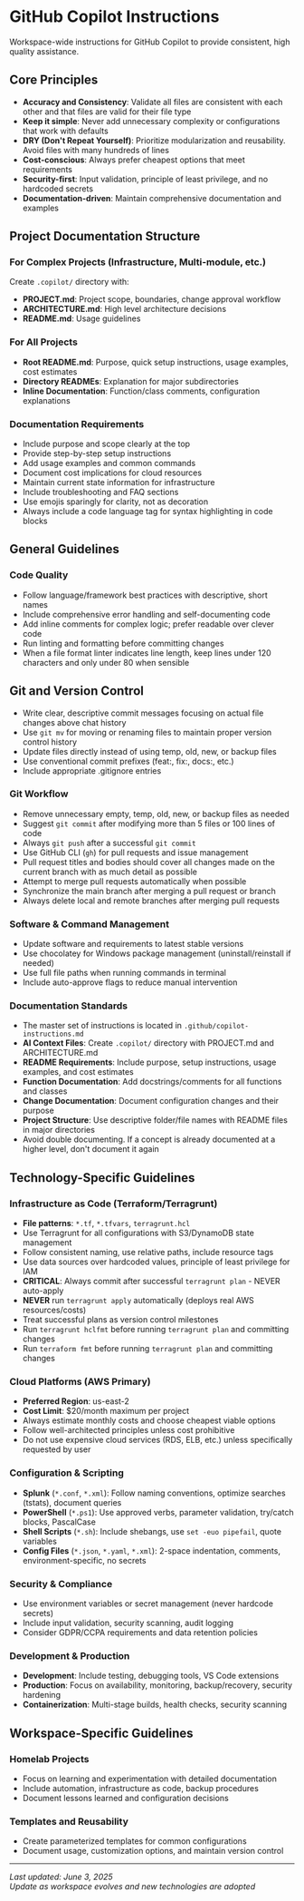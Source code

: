 # GitHub Copilot Instructions

Workspace-wide instructions for GitHub Copilot to provide consistent, high quality assistance.

## Core Principles
- **Accuracy and Consistency**: Validate all files are consistent with each other and that files are valid for their file type
- **Keep it simple**: Never add unnecessary complexity or configurations that work with defaults
- **DRY (Don't Repeat Yourself)**: Prioritize modularization and reusability. Avoid files with many hundreds of lines
- **Cost-conscious**: Always prefer cheapest options that meet requirements
- **Security-first**: Input validation, principle of least privilege, and no hardcoded secrets
- **Documentation-driven**: Maintain comprehensive documentation and examples

## Project Documentation Structure

### For Complex Projects (Infrastructure, Multi-module, etc.)
Create `.copilot/` directory with:
- **PROJECT.md**: Project scope, boundaries, change approval workflow
- **ARCHITECTURE.md**: High level architecture decisions
- **README.md**: Usage guidelines

### For All Projects
- **Root README.md**: Purpose, quick setup instructions, usage examples, cost estimates
- **Directory READMEs**: Explanation for major subdirectories
- **Inline Documentation**: Function/class comments, configuration explanations

### Documentation Requirements
- Include purpose and scope clearly at the top
- Provide step-by-step setup instructions
- Add usage examples and common commands
- Document cost implications for cloud resources
- Maintain current state information for infrastructure
- Include troubleshooting and FAQ sections
- Use emojis sparingly for clarity, not as decoration
- Always include a code language tag for syntax highlighting in code blocks

## General Guidelines

### Code Quality
- Follow language/framework best practices with descriptive, short names
- Include comprehensive error handling and self-documenting code
- Add inline comments for complex logic; prefer readable over clever code
- Run linting and formatting before committing changes
- When a file format linter indicates line length, keep lines under 120 characters and only under 80 when sensible

## Git and Version Control
- Write clear, descriptive commit messages focusing on actual file changes above chat history
- Use `git mv` for moving or renaming files to maintain proper version control history
- Update files directly instead of using temp, old, new, or backup files
- Use conventional commit prefixes (feat:, fix:, docs:, etc.)
- Include appropriate .gitignore entries

### Git Workflow
- Remove unnecessary empty, temp, old, new, or backup files as needed
- Suggest `git commit` after modifying more than 5 files or 100 lines of code
- Always `git push` after a successful `git commit`
- Use GitHub CLI (`gh`) for pull requests and issue management
- Pull request titles and bodies should cover all changes made on the current branch with as much detail as possible
- Attempt to merge pull requests automatically when possible
- Synchronize the main branch after merging a pull request or branch
- Always delete local and remote branches after merging pull requests

### Software & Command Management
- Update software and requirements to latest stable versions
- Use chocolatey for Windows package management (uninstall/reinstall if needed)
- Use full file paths when running commands in terminal
- Include auto-approve flags to reduce manual intervention

### Documentation Standards
- The master set of instructions is located in `.github/copilot-instructions.md`
- **AI Context Files**: Create `.copilot/` directory with PROJECT.md and ARCHITECTURE.md
- **README Requirements**: Include purpose, setup instructions, usage examples, and cost estimates
- **Function Documentation**: Add docstrings/comments for all functions and classes
- **Change Documentation**: Document configuration changes and their purpose
- **Project Structure**: Use descriptive folder/file names with README files in major directories
- Avoid double documenting. If a concept is already documented at a higher level, don't document it again

## Technology-Specific Guidelines

### Infrastructure as Code (Terraform/Terragrunt)
- **File patterns**: `*.tf`, `*.tfvars`, `terragrunt.hcl`
- Use Terragrunt for all configurations with S3/DynamoDB state management
- Follow consistent naming, use relative paths, include resource tags
- Use data sources over hardcoded values, principle of least privilege for IAM
- **CRITICAL**: Always commit after successful `terragrunt plan` - NEVER auto-apply
- **NEVER** run `terragrunt apply` automatically (deploys real AWS resources/costs)
- Treat successful plans as version control milestones
- Run `terragrunt hclfmt` before running `terragrunt plan` and committing changes
- Run `terraform fmt` before running `terragrunt plan` and committing changes

### Cloud Platforms (AWS Primary)
- **Preferred Region**: us-east-2
- **Cost Limit**: $20/month maximum per project
- Always estimate monthly costs and choose cheapest viable options
- Follow well-architected principles unless cost prohibitive
- Do not use expensive cloud services (RDS, ELB, etc.) unless specifically requested by user

### Configuration & Scripting
- **Splunk** (`*.conf`, `*.xml`): Follow naming conventions, optimize searches (tstats), document queries
- **PowerShell** (`*.ps1`): Use approved verbs, parameter validation, try/catch blocks, PascalCase
- **Shell Scripts** (`*.sh`): Include shebangs, use `set -euo pipefail`, quote variables
- **Config Files** (`*.json`, `*.yaml`, `*.xml`): 2-space indentation, comments, environment-specific, no secrets

### Security & Compliance
- Use environment variables or secret management (never hardcode secrets)
- Include input validation, security scanning, audit logging
- Consider GDPR/CCPA requirements and data retention policies

### Development & Production
- **Development**: Include testing, debugging tools, VS Code extensions
- **Production**: Focus on availability, monitoring, backup/recovery, security hardening
- **Containerization**: Multi-stage builds, health checks, security scanning

## Workspace-Specific Guidelines

### Homelab Projects
- Focus on learning and experimentation with detailed documentation
- Include automation, infrastructure as code, backup procedures
- Document lessons learned and configuration decisions

### Templates and Reusability
- Create parameterized templates for common configurations
- Document usage, customization options, and maintain version control

---

*Last updated: June 3, 2025*  
*Update as workspace evolves and new technologies are adopted*